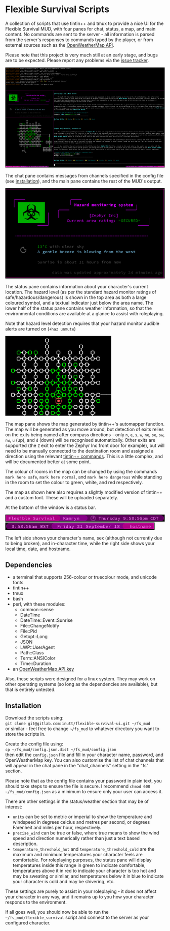 # Flexible Survival Scripts
A collection of scripts that use tintin++ and tmux to provide a nice UI for the Flexible Survival MUD, with four panes for chat, status, a map, and main content. No commands are sent to the server - all information is parsed from the server's responses to commands typed by the player, or from external sources such as the [OpenWeatherMap API](https://openweathermap.org/).

Please note that this project is very much still at an early stage, and bugs are to be expected. Please report any problems via the [issue tracker](https://gitlab.com/inutt/flexible-survival-ui/issues).

![Screenshot of interface](screenshots/full.png)

The chat pane contains messages from channels specified in the config file (see [installation](#Installation)), and the main pane contains the rest of the MUD's output.

![Screenshot of status pane](screenshots/status.png)

The status pane contains information about your character's current location. The hazard level (as per the standard hazard monitor ratings of safe/hazardous/dangerous) is shown in the top area as both a large coloured symbol, and a textual indicator just below the area name. The lower half of the status pane contains weather information, so that the environmental conditions are available at a glance to assist with roleplaying.

Note that hazard level detection requires that your hazard monitor audible alerts are turned on (`+haz unmute`)

![Screenshot of map](screenshots/map.png)

The map pane shows the map generated by tintin++'s automapper function. The map will be generated as you move around, but detection of exits relies on the exits being named after compass directions - only `n`, `e`, `s`, `w`, `ne`, `se`, `sw`, `nw`, `u` (up), and `d` (down) will be recognised automatically. Other exits are supported (the `Z` exit to enter the Zephyr Inc front door for example), but will need to be manually connected to the destination room and assigned a direction using the relevant [tintin++ commands](https://tintin.sourceforge.io/manual/map.php). This is a little complex, and will be documented better at some point.

The colour of rooms in the map can be changed by using the commands `mark here safe`, `mark here normal`, and `mark here dangerous` while standing in the room to set the colour to green, white, and red respectively.

The map as shown here also requires a slightly modified version of tintin++ and a custom font. These will be uploaded separately.

At the bottom of the window is a status bar.

![Screenshot of left status bar](screenshots/bar_left.png)
![Screenshot of right status bar](screenshots/bar_right.png)

The left side shows your character's name, sex (although not currently due to being broken), and in-character time, while the right side shows your local time, date, and hostname.


## Dependencies
  - a terminal that supports 256-colour or truecolour mode, and unicode fonts
  - tintin++
  - tmux
  - bash
  - perl, with these modules:
    - common::sense
    - DateTime
    - DateTime::Event::Sunrise
    - File::ChangeNotify
    - File::Pid
    - Getopt::Long
    - JSON
    - LWP::UserAgent
    - Path::Class
    - Term::ANSIColor
    - Time::Duration
- an [OpenWeatherMap API key](https://home.openweathermap.org/users/sign_up)

Also, these scripts were designed for a linux system. They may work on other operating systems (so long as the dependencies are available), but that is entirely untested.


## Installation

Download the scripts using:  
`git clone git@gitlab.com:inutt/flexible-survival-ui.git ~/fs_mud`  
or similar - feel free to change `~/fs_mud` to whatever directory you want to store the scripts in.

Create the config file using:  
`cp ~/fs_mud/config.json.dist ~/fs_mud/config.json`  
then edit the `config.json` file and fill in your character name, password, and OpenWeatherMap key. You can also customise the list of chat channels that will appear in the chat pane in the "chat_channels" setting in the "fs" section.

Please note that as the config file contains your password in plain text, you should take steps to ensure the file is secure. I recommend `chmod 600 ~/fs_mud/config.json` as a minimum to ensure only your user can access it.

There are other settings in the status/weather section that may be of interest:
  - `units` can be set to metric or imperial to show the temperature and windspeed in degrees celcius and metres per second, or degrees Farenheit and miles per hour, respectively.
  - `precise_wind` can be true or false, where true means to show the wind speed and direction numerically rather than just a text based description.
  - `temperature_threshold_hot` and `temperature_threshold_cold` are the maximum and minimum temperatures your character feels are comfortable. For roleplaying purposes, the status pane will display temperatures inside this range in green to indicate comfortable, temperatures above it in red to indicate your character is too hot and may be sweating or similar, and temperatures below it in blue to indicate your character is cold and may be shivering, etc.
  
These settings are purely to assist in your roleplaying - it does not affect your character in any way, and it remains up to you how your character responds to the environment.

If all goes well, you should now be able to run the `~/fs_mud/flexible_survival` script and connect to the server as your configured character. 
